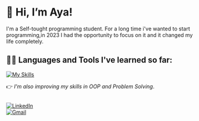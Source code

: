 # 👋 Hi, I’m Aya!

 I'm a Self-tought programming student.
 For a long time i've wanted to start programming,in 2023 I had the opportunity to focus on it and it changed my life completely.

## :woman_technologist:	 Languages and Tools I've learned so far:

  [![My Skills](https://skillicons.dev/icons?i=cs,cpp,dotnet,git,github,&perline=6)](https://skillicons.dev)
  
  :point_right:	*I'm also improving my skills in OOP and Problem Solving*.

## 
  [![LinkedIn](https://img.shields.io/badge/LinkedIn-Profile-blue?style=flat&logo=linkedin&logoColor=white)](www.linkedin.com/in/aya-al-shouha) 	
[![Gmail](https://img.shields.io/badge/Gmail-Profile-red?style=flat-square&logo=gmail&logoColor=white)](mailto:ayaalshouha12@gmail.com)




<!---
ayaalshouha/ayaalshouha is a ✨ special ✨ repository because its `README.md` (this file) appears on your GitHub profile.
You can click the Preview link to take a look at your changes.
--->
